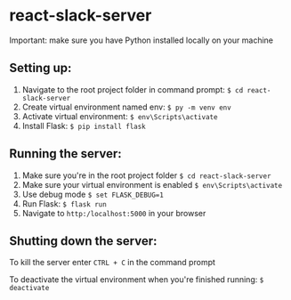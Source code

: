 # react-slack-server
Important: make sure you have Python installed locally on your machine

## Setting up: 
1. Navigate to the root project folder in command prompt: `$ cd react-slack-server`
2. Create virtual environment named env: `$ py -m venv env`
3. Activate virtual environment: `$ env\Scripts\activate`
4. Install Flask: `$ pip install flask`

## Running the server:
1. Make sure you're in the root project folder `$ cd react-slack-server`
2. Make sure your virtual environment is enabled `$ env\Scripts\activate`
3. Use debug mode `$ set FLASK_DEBUG=1`
4. Run Flask: `$ flask run`
5. Navigate to `http:/localhost:5000` in your browser

## Shutting down the server:
To kill the server enter `CTRL + C` in the command prompt

To deactivate the virtual environment when you're finished running: `$ deactivate`
